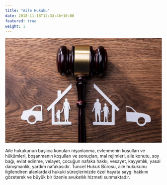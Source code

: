 ```yaml
---
title: "Aile Hukuku"
date: 2018-11-18T12:33:46+10:00
featured: true
weight: 1
---
```

![Accounting Services](/images/aile-hukuku-1170x780.jpg)

Aile hukukunun başlıca konuları nişanlanma, evlenmenin koşulları ve hükümleri, boşanmanın koşulları ve sonuçları, mal rejimleri, aile konutu, soy bağı, evlat edinme, velayet, çocuğun nafaka hakkı, vesayet, kayyımlık, yasal danışmanlık, yardım nafakasıdır. Tuncel Hukuk Bürosu, aile hukukunu ilgilendiren alanlardaki hukuki süreçlerinizde özel hayata saygı hakkını gözeterek ve büyük bir özenle avukatlık hizmeti sunmaktadır.



